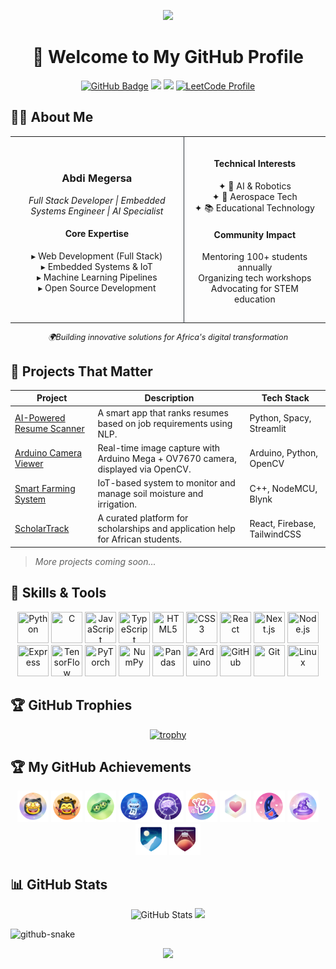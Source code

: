 <p align="center">
  <img src="https://capsule-render.vercel.app/api?text=Hi%20There,%20I'm%20Abdi!&animation=fadeIn&type=waving&color=gradient&height=200&section=header"/>
</p>

<h1 align="center">👋 Welcome to My GitHub Profile</h1>

<p align="center">
  <a href="https://github.com/Hope0351"><img src="https://img.shields.io/badge/Followers-641-blue?style=social&logo=github" alt="GitHub Badge"></a>
  <a href="mailto:abdimegersa02@gmail.com"><img src="https://img.shields.io/badge/Email-D14836?style=flat&logo=gmail&logoColor=white"/></a>
  <a href="https://www.linkedin.com/in/abdi-megersa/"><img src="https://img.shields.io/badge/LinkedIn-0077B5?style=flat&logo=linkedin&logoColor=white"/></a>
<a href="https://leetcode.com/u/bAQVrR9rYP/"><img src="https://img.shields.io/badge/LeetCode-FFA116?style=flat&logo=leetcode&logoColor=black" alt="LeetCode Profile"/></a></p>

 

## 🧑‍💼 About Me

<div align="center">

<table>
  <tr>
    <td width="55%" style="padding: 15px; border-right: 1px solid #30363d;">
      <h3 align="center">Abdi Megersa</h3>
      <p align="center" style="font-style: italic;">Full Stack Developer | Embedded Systems Engineer | AI Specialist</p>
      <h4 align="center">Core Expertise</h4>
      <ul style="list-style-type: none; padding-left: 0; text-align: center;">
        <li>▸ Web Development (Full Stack)</li>
        <li>▸ Embedded Systems & IoT</li>
        <li>▸ Machine Learning Pipelines</li>
        <li>▸ Open Source Development</li>
      </ul>
    </td>
    <td width="45%" style="padding: 15px;">
      <h4 align="center">Technical Interests</h4>
      <ul style="list-style-type: none; padding-left: 0; text-align: center;">
        <li>✦ 🤖 AI & Robotics</li>
        <li>✦ 🚀 Aerospace Tech</li>
        <li>✦ 📚 Educational Technology</li>
      </ul>
      <h4 align="center">Community Impact</h4>
      <p align="center">
        Mentoring 100+ students annually<br>
        Organizing tech workshops<br>
        Advocating for STEM education
      </p>
    </td>
  </tr>
</table>

<p align="center" style="font-size: 0.9em; margin-top: 10px;">
  <em>🌍Building innovative solutions for Africa's digital transformation</em>
</p>

</div>
 

## 🚀 Projects That Matter

| Project                                                                    | Description                                                                      | Tech Stack                   |
| -------------------------------------------------------------------------- | -------------------------------------------------------------------------------- | ---------------------------- |
| [AI-Powered Resume Scanner](https://github.com/Hope0351/resume-scanner)    | A smart app that ranks resumes based on job requirements using NLP.              | Python, Spacy, Streamlit     |
| [Arduino Camera Viewer](https://github.com/Hope0351/arduino-camera-viewer) | Real-time image capture with Arduino Mega + OV7670 camera, displayed via OpenCV. | Arduino, Python, OpenCV      |
| [Smart Farming System](https://github.com/Hope0351/smart-farm)             | IoT-based system to monitor and manage soil moisture and irrigation.             | C++, NodeMCU, Blynk          |
| [ScholarTrack](https://github.com/Hope0351/scholartrack)                   | A curated platform for scholarships and application help for African students.   | React, Firebase, TailwindCSS |

> *More projects coming soon...*

 

## 💼 Skills & Tools

<p align="center">
  <!-- Programming Languages -->
  <img src="https://cdn.jsdelivr.net/gh/devicons/devicon/icons/python/python-original.svg" width="50" height="50" title="Python"/>
  <img src="https://cdn.jsdelivr.net/gh/devicons/devicon/icons/c/c-original.svg" width="50" height="50" title="C"/>
  <img src="https://cdn.jsdelivr.net/gh/devicons/devicon/icons/javascript/javascript-original.svg" width="50" height="50" title="JavaScript"/>
  <img src="https://cdn.jsdelivr.net/gh/devicons/devicon/icons/typescript/typescript-original.svg" width="50" height="50" title="TypeScript"/>
  <img src="https://cdn.jsdelivr.net/gh/devicons/devicon/icons/html5/html5-original.svg" width="50" height="50" title="HTML5"/>
  <img src="https://cdn.jsdelivr.net/gh/devicons/devicon/icons/css3/css3-original.svg" width="50" height="50" title="CSS3"/>

  <!-- Web Frameworks -->
  <img src="https://cdn.jsdelivr.net/gh/devicons/devicon/icons/react/react-original.svg" width="50" height="50" title="React"/>
  <img src="https://cdn.jsdelivr.net/gh/devicons/devicon/icons/nextjs/nextjs-original.svg" width="50" height="50" title="Next.js"/>
  <img src="https://cdn.jsdelivr.net/gh/devicons/devicon/icons/nodejs/nodejs-original.svg" width="50" height="50" title="Node.js"/>
  <img src="https://cdn.jsdelivr.net/gh/devicons/devicon/icons/express/express-original.svg" width="50" height="50" title="Express"/>

  <!-- AI & Data -->
  <img src="https://cdn.jsdelivr.net/gh/devicons/devicon/icons/tensorflow/tensorflow-original.svg" width="50" height="50" title="TensorFlow"/>
  <img src="https://cdn.jsdelivr.net/gh/devicons/devicon/icons/pytorch/pytorch-original.svg" width="50" height="50" title="PyTorch"/>
  <img src="https://cdn.jsdelivr.net/gh/devicons/devicon/icons/numpy/numpy-original.svg" width="50" height="50" title="NumPy"/>
  <img src="https://cdn.jsdelivr.net/gh/devicons/devicon/icons/pandas/pandas-original.svg" width="50" height="50" title="Pandas"/>

  <!-- Tools & DevOps -->
  <img src="https://cdn.jsdelivr.net/gh/devicons/devicon/icons/arduino/arduino-original.svg" width="50" height="50" title="Arduino"/>
  <img src="https://cdn.jsdelivr.net/gh/devicons/devicon/icons/github/github-original.svg" width="50" height="50" title="GitHub"/>
  <img src="https://cdn.jsdelivr.net/gh/devicons/devicon/icons/git/git-original.svg" width="50" height="50" title="Git"/>
  <img src="https://cdn.jsdelivr.net/gh/devicons/devicon/icons/linux/linux-original.svg" width="50" height="50" title="Linux"/>
</p>


## 🏆 GitHub Trophies

<div align="center">
  
[![trophy](https://github-profile-trophy.vercel.app/?username=Hope0351&theme=onedark&column=6&margin-w=15&margin-h=15&no-frame=false&rank=SECRET,SSS,SS,S,AAA,AA,A,B,C)](https://github.com/ryo-ma/github-profile-trophy)

</div>

 ## 🏆 My GitHub Achievements

<p align="center">
  <img src="https://github.com/Schweinepriester/github-profile-achievements/raw/main/images/starstruck-default.png" width="50" height="50" alt="Starstruck Badge"/>
  <img src="https://github.com/Schweinepriester/github-profile-achievements/raw/main/images/quickdraw-default.png" width="50" height="50" alt="Quickdraw Badge"/>
  <img src="https://github.com/Schweinepriester/github-profile-achievements/raw/main/images/pair-extraordinaire-default.png" width="50" height="50" alt="Pair Extraordinaire Badge"/>
  <img src="https://github.com/Schweinepriester/github-profile-achievements/raw/main/images/pull-shark-default.png" width="50" height="50" alt="Pull Shark Badge"/>
  <img src="https://github.com/Schweinepriester/github-profile-achievements/raw/main/images/galaxy-brain-default.png" width="50" height="50" alt="Galaxy Brain Badge"/>
  <img src="https://github.com/Schweinepriester/github-profile-achievements/raw/main/images/yolo-default.png" width="50" height="50" alt="YOLO Badge"/>
  <img src="https://github.com/Schweinepriester/github-profile-achievements/raw/main/images/public-sponsor-default.png" width="50" height="50" alt="Public Sponsor Badge"/>
  <img src="https://github.com/Schweinepriester/github-profile-achievements/raw/main/images/heart-on-your-sleeve-default.png" width="50" height="50" alt="Heart On Your Sleeve Badge"/>
  <img src="https://github.com/Schweinepriester/github-profile-achievements/raw/main/images/open-sourcerer-default.png" width="50" height="50" alt="Open Sourcerer Badge"/>
  <img src="https://github.com/Schweinepriester/github-profile-achievements/raw/main/images/arctic-code-vault-contributor-default.png" width="50" height="50" alt="Arctic Code Vault Contributor Badge"/>
  <img src="https://github.com/Schweinepriester/github-profile-achievements/raw/main/images/mars-2020-contributor-default.png" width="50" height="50" alt="Mars 2020 Contributor Badge"/>
</p>

## 📊 GitHub Stats

<p align="center">
  <img src="https://github-readme-stats.vercel.app/api?username=Hope0351&show_icons=true&theme=radical" alt="GitHub Stats"/>
  <img src="https://github-readme-stats.vercel.app/api/top-langs/?username=Hope0351&layout=compact&theme=radical"/>
</p>
<picture>
  <source media="(prefers-color-scheme: dark)" srcset="https://raw.githubusercontent.com/tobiasmeyhoefer/tobiasmeyhoefer/output/github-snake-dark.svg" />
  <source media="(prefers-color-scheme: light)" srcset="https://raw.githubusercontent.com/tobiasmeyhoefer/tobiasmeyhoefer/output/github-snake.svg" />
  <img alt="github-snake" src="https://raw.githubusercontent.com/tobiasmeyhoefer/tobiasmeyhoefer/output/github-snake.svg" />
</picture>
<p align="center">
  <img src="https://capsule-render.vercel.app/api?text=Thanks%20for%20visiting!&animation=fadeIn&type=waving&color=gradient&height=120&section=footer"/>
</p>
